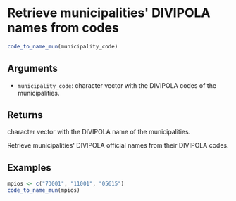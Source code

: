 # Retrieve municipalities' DIVIPOLA names from codes

```r
code_to_name_mun(municipality_code)
```

## Arguments

- `municipality_code`: character vector with the DIVIPOLA codes of the municipalities.

## Returns

character vector with the DIVIPOLA name of the municipalities.

Retrieve municipalities' DIVIPOLA official names from their DIVIPOLA codes.

## Examples

```r
mpios <- c("73001", "11001", "05615")
code_to_name_mun(mpios)
```
